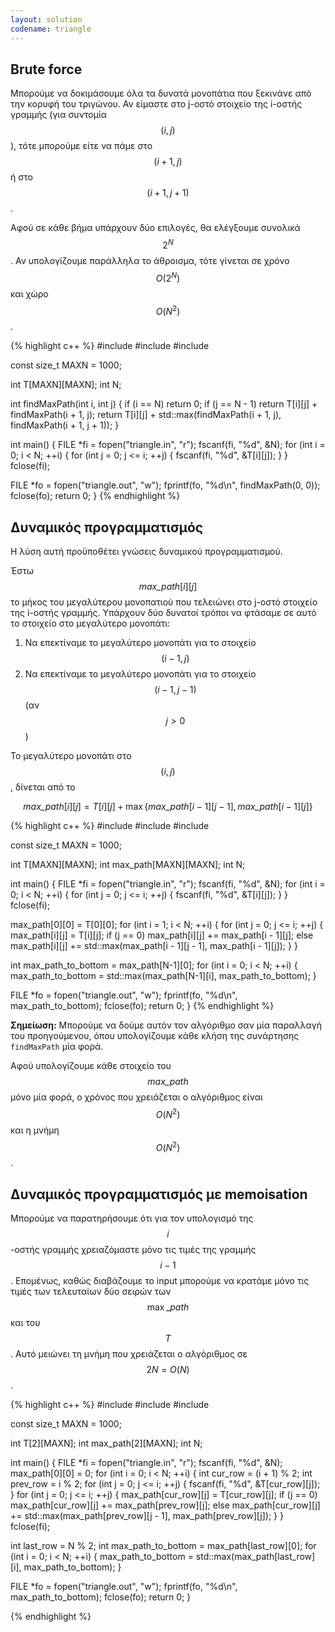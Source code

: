 ```yaml
---
layout: solution
codename: triangle
---
```


## Brute force
Μπορούμε να δοκιμάσουμε όλα τα δυνατά μονοπάτια που ξεκινάνε από την κορυφή του τριγώνου. Αν είμαστε στο j-οστό στοιχείο της i-οστής γραμμής (για συντομία $$(i, j)$$), τότε μπορούμε είτε να πάμε στο $$(i+1, j)$$ ή στο $$(i+1, j+1)$$. 

Αφού σε κάθε βήμα υπάρχουν δύο επιλογές, θα ελέγξουμε συνολικά $$2^N$$. Αν υπολογίζουμε παράλληλα το άθροισμα, τότε γίνεται σε χρόνο $$O(2^N)$$ και χώρο $$O(N^2)$$. 

{% highlight c++ %}
#include <algorithm>
#include <cstdio> 
#include <cstdlib>

const size_t MAXN = 1000;

int T[MAXN][MAXN];
int N;

int findMaxPath(int i, int j) {
   if (i == N) return 0; 
   if (j == N - 1) return T[i][j] + findMaxPath(i + 1, j);
   return T[i][j] + std::max(findMaxPath(i + 1, j), findMaxPath(i + 1, j + 1));
}

int main() { 
   FILE *fi = fopen("triangle.in", "r");
   fscanf(fi, "%d", &N);
   for (int i = 0; i < N; ++i) {
      for (int j = 0; j <= i; ++j) {
         fscanf(fi, "%d", &T[i][j]);
      }
   }
   fclose(fi);
   
   FILE *fo = fopen("triangle.out", "w");
   fprintf(fo, "%d\n", findMaxPath(0, 0));
   fclose(fo);
   return 0;
}
{% endhighlight %}


## Δυναμικός προγραμματισμός 
Η λύση αυτή προϋποθέτει γνώσεις δυναμικού προγραμματισμού.

Έστω $$\mathit{max\_path}[i][j]$$ το μήκος του μεγαλύτερου μονοπατιού που τελειώνει στο j-οστό στοιχείο της i-οστής γραμμής. Υπάρχουν δύο δυνατοί τρόποι να φτάσαμε σε αυτό το στοιχείο στο μεγαλύτερο μονοπάτι:

 1. Να επεκτίναμε το μεγαλύτερο μονοπάτι για το στοιχείο $$(i-1, j)$$
 2. Να επεκτίναμε το μεγαλύτερο μονοπάτι για το στοιχείο $$(i-1, j-1)$$ (αν $$j>0$$)

Το μεγαλύτερο μονοπάτι στο $$(i, j)$$, δίνεται από το

$$\mathit{max\_path}[i][j] = T[i][j] + \max{\lbrace\mathit{max\_path}[i-1][j-1], \mathit{max\_path}[i-1][j] \rbrace}$$

{% highlight c++ %}
#include <algorithm>
#include <cstdio> 
#include <cstdlib>

const size_t MAXN = 1000;

int T[MAXN][MAXN];
int max_path[MAXN][MAXN];
int N;

int main() { 
   FILE *fi = fopen("triangle.in", "r");
   fscanf(fi, "%d", &N);
   for (int i = 0; i < N; ++i) {
      for (int j = 0; j <= i; ++j) {
         fscanf(fi, "%d", &T[i][j]);
      }
   }
   fclose(fi);
   
   max_path[0][0] = T[0][0];
   for (int i = 1; i < N; ++i) {
      for (int j = 0; j <= i; ++j) {
         max_path[i][j] = T[i][j];
         if (j == 0) max_path[i][j] += max_path[i - 1][j];
         else max_path[i][j] += std::max(max_path[i - 1][j - 1], max_path[i - 1][j]);
      }
   }
   
   int max_path_to_bottom = max_path[N-1][0];
   for (int i = 0; i < N; ++i) {
      max_path_to_bottom = std::max(max_path[N-1][i], max_path_to_bottom);
   }

   FILE *fo = fopen("triangle.out", "w");
   fprintf(fo, "%d\n", max_path_to_bottom);
   fclose(fo);
   return 0;
}
{% endhighlight %}

**Σημείωση:** Μπορούμε να δούμε αυτόν τον αλγόριθμο σαν μία παραλλαγή του προηγούμενου, όπου υπολογίζουμε κάθε κλήση της συνάρτησης `findMaxPath` μία φορά.

Αφού υπολογίζουμε κάθε στοιχείο του $$\mathit{max\_path}$$ μόνο μία φορά, ο χρόνος που χρειάζεται ο αλγόριθμος είναι $$O(N^2)$$ και η μνήμη $$O(N^2)$$. 

## Δυναμικός προγραμματισμός με memoisation

Μπορούμε να παρατηρήσουμε ότι για τον υπολογισμό της $$i$$-οστής γραμμής χρειαζόμαστε μόνο τις τιμές της γραμμής $$i-1$$. Επομένως, καθώς διαβάζουμε το input μπορούμε να κρατάμε μόνο τις τιμές των τελευταίων δύο σειρών των $$\max\_path$$ και του $$T$$. Αυτό μειώνει τη μνήμη που χρειάζεται ο αλγόριθμος σε $$2N = O(N)$$.


{% highlight c++ %}
#include <algorithm>
#include <cstdio> 
#include <cstdlib>

const size_t MAXN = 1000;

int T[2][MAXN];
int max_path[2][MAXN];
int N;

int main() { 
   FILE *fi = fopen("triangle.in", "r");
   fscanf(fi, "%d", &N);
   max_path[0][0] = 0;
   for (int i = 0; i < N; ++i) {
      int cur_row = (i + 1) % 2;
	  int prev_row = i % 2;
      for (int j = 0; j <= i; ++j) {
         fscanf(fi, "%d", &T[cur_row][j]);
      }
	  for (int j = 0; j <= i; ++j) {
         max_path[cur_row][j] = T[cur_row][j];
         if (j == 0) max_path[cur_row][j] += max_path[prev_row][j];
         else max_path[cur_row][j] += std::max(max_path[prev_row][j - 1], max_path[prev_row][j]);
      }
   }
   fclose(fi);
   
   int last_row = N % 2;
   int max_path_to_bottom = max_path[last_row][0];
   for (int i = 0; i < N; ++i) {
      max_path_to_bottom = std::max(max_path[last_row][i], max_path_to_bottom);
   }

   FILE *fo = fopen("triangle.out", "w");
   fprintf(fo, "%d\n", max_path_to_bottom);
   fclose(fo);
   return 0;
}

{% endhighlight %}

